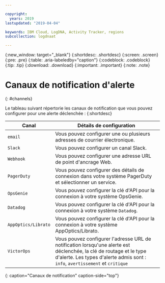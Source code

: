 ```yaml
---

copyright:
  years: 2019
lastupdated: "2019-04-04"

keywords: IBM Cloud, LogDNA, Activity Tracker, regions
subcollection: logdnaat

---
```


{:new_window: target="_blank"}
{:shortdesc: .shortdesc}
{:screen: .screen}
{:pre: .pre}
{:table: .aria-labeledby="caption"}
{:codeblock: .codeblock}
{:tip: .tip}
{:download: .download}
{:important: .important}
{:note: .note}

# Canaux de notification d'alerte 
{: #channels}

Le tableau suivant répertorie les canaux de notification que vous pouvez configurer pour une alerte déclenchée :
{:shortdesc}


|Canal | Détails de configuration | 
|-------------------|-----------------------|
| `email`             | Vous pouvez configurer une ou plusieurs adresses de courrier électronique.  | 
| `Slack`             | Vous pouvez configurer un canal Slack. |
| `Webhook`           | Vous pouvez configurer une adresse URL de point d'ancrage Web. |
| `PagerDuty`         | Vous pouvez configurer des détails de connexion dans votre système PagerDuty et sélectionner un service.|
| `OpsGenie`          | Vous pouvez configurer la clé d'API pour la connexion à votre système OpsGenie. |
| `Datadog`           | Vous pouvez configurer la clé d'API pour la connexion à votre système `Datadog`. |
| `AppOptics/Librato` | Vous pouvez configurer la clé d'API pour la connexion à votre système AppOptics/Librato. |
| `VictorOps`         | Vous pouvez configurer l'adresse URL de notification lorsqu'une alerte est déclenchée, la clé de routage et le type d'alerte. Les types d'alerte admis sont : `info`, `avertissement` et `critique` |
{: caption="Canaux de notification" caption-side="top"} 



